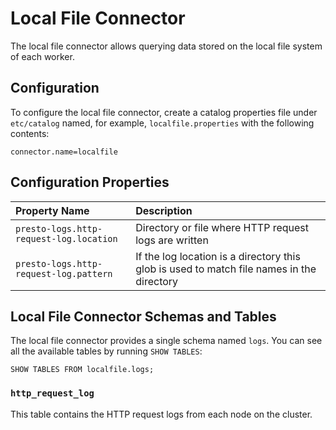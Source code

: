 
Local File Connector
====================

The local file connector allows querying data stored on the local file system of each worker.

Configuration
-------------

To configure the local file connector, create a catalog properties file under `etc/catalog` named, for example, `localfile.properties` with the following contents:

``` properties
connector.name=localfile
```

Configuration Properties
------------------------

| Property Name                         | Description                                                  |
| :------------------------------------ | :----------------------------------------------------------- |
| `presto-logs.http-request-log.location` | Directory or file where HTTP request logs are written        |
| `presto-logs.http-request-log.pattern`  | If the log location is a directory this glob is used to match file names in the directory |

Local File Connector Schemas and Tables
---------------------------------------

The local file connector provides a single schema named `logs`. You can see all the available tables by running `SHOW TABLES`:

    SHOW TABLES FROM localfile.logs;

### `http_request_log`

This table contains the HTTP request logs from each node on the cluster.
